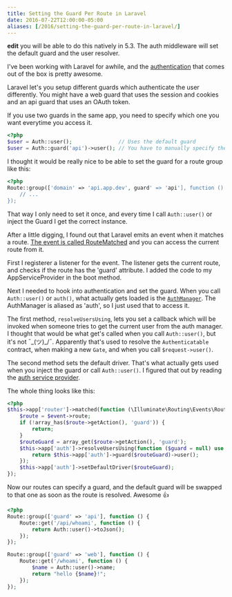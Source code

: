 ```yaml
---
title: Setting the Guard Per Route in Laravel
date: 2016-07-22T12:00:00-05:00
aliases: [/2016/setting-the-guard-per-route-in-laravel/]
---
```


**edit** you will be able to do this natively in 5.3. The auth middleware will set the default guard and the user resolver.


I've been working with Laravel for awhile, and the [authentication](https://laravel.com/docs/master/authentication) that comes out of the box is pretty awesome.

Laravel let's you setup different guards which authenticate the user differently.  You might have a web guard that uses the session and cookies and an api guard that uses an OAuth token.

If you use two guards in the same app, you need to specify which one you want everytime you access it.

```php
<?php
$user = Auth::user();               // Uses the default guard
$user = Auth::guard('api')->user(); // You have to manually specify the guard
```

I thought it would be really nice to be able to set the guard for a route group like this:

```php
<?php
Route::group(['domain' => 'api.app.dev', guard' => 'api'], function () {
    // ...
});
```

That way I only need to set it once, and every time I call `Auth::user()` or inject the Guard I get the correct instance.

After a little digging, I found out that Laravel emits an event when it matches a route.  [The event is called RouteMatched](https://github.com/laravel/framework/blob/5.2/src/Illuminate/Routing/Events/RouteMatched.php) and you can access the current route from it.

First I registerer a listener for the event.  The listener gets the current route, and checks if the route has the 'guard' attribute.  I added the code to my AppServiceProvider in the boot method.

Next I needed to hook into authentication and set the guard.  When you call `Auth::user()` or `auth()`, what actually gets loaded is the [`AuthManager`](https://github.com/laravel/framework/blob/5.2/src/Illuminate/Auth/AuthManager.php).  The AuthManager is aliased as 'auth', so I just used that to access it.

The first method, `resolveUsersUsing`, lets you set a callback which will be invoked when someone tries to get the current user from the auth manager.  I thought that would be what get's called when you call `Auth::user()`, but it's not ¯\_(ツ)_/¯.  Apparently that's used to resolve the `Authenticatable` contract, when making a new `Gate`, and when you call `$request->user()`.

The second method sets the default driver.  That's what actually gets used when you inject the guard or call `Auth::user()`.  I figured that out by reading the [auth service provider](https://github.com/laravel/framework/blob/5.2/src/Illuminate/Auth/AuthServiceProvider.php).

The whole thing looks like this:

```php
<?php
$this->app['router']->matched(function (\Illuminate\Routing\Events\RouteMatched $event) {
    $route = $event->route;
    if (!array_has($route->getAction(), 'guard')) {
        return;
    }
    $routeGuard = array_get($route->getAction(), 'guard');
    $this->app['auth']->resolveUsersUsing(function ($guard = null) use ($routeGuard) {
        return $this->app['auth']->guard($routeGuard)->user();
    });
    $this->app['auth']->setDefaultDriver($routeGuard);
});
```

Now our routes can specify a guard, and the default guard will be swapped to that one as soon as the route is resolved.  Awesome 👍

```php
<?php
Route::group(['guard' => 'api'], function () {
    Route::get('/api/whoami', function () {
        return Auth::user()->toJson();
    });
});

Route::group(['guard' => 'web'], function () {
    Route::get('/whoami', function () {
        $name = Auth::user()->name;
        return "hello {$name}!";
    });
});
```
